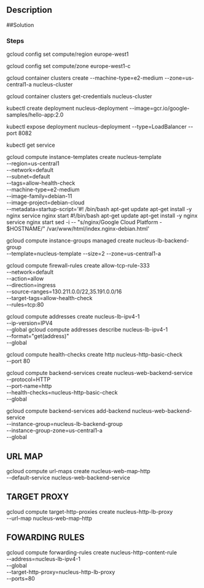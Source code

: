 ## Description

##Solution

### Steps



gcloud config set compute/region europe-west1

gcloud config set compute/zone europe-west1-c


gcloud container clusters create --machine-type=e2-medium --zone=us-central1-a nucleus-cluster

gcloud container clusters get-credentials nucleus-cluster

kubectl create deployment nucleus-deployment --image=gcr.io/google-samples/hello-app:2.0

kubectl expose deployment nucleus-deployment --type=LoadBalancer --port 8082

kubectl get service

gcloud compute instance-templates create nucleus-template \
   --region=us-central1 \
   --network=default \
   --subnet=default \
   --tags=allow-health-check \
   --machine-type=e2-medium \
   --image-family=debian-11 \
   --image-project=debian-cloud \
   --metadata=startup-script='#! /bin/bash
apt-get update
apt-get install -y nginx
service nginx start
#!/bin/bash
apt-get update
apt-get install -y nginx
service nginx start
sed -i -- "s/nginx/Google Cloud Platform - \$HOSTNAME/" /var/www/html/index.nginx-debian.html'


gcloud compute instance-groups managed create nucleus-lb-backend-group \
   --template=nucleus-template --size=2 --zone=us-central1-a


gcloud compute firewall-rules create allow-tcp-rule-333 \
  --network=default \
  --action=allow \
  --direction=ingress \
  --source-ranges=130.211.0.0/22,35.191.0.0/16 \
  --target-tags=allow-health-check \
  --rules=tcp:80


gcloud compute addresses create nucleus-lb-ipv4-1 \
  --ip-version=IPV4 \
  --global
gcloud compute addresses describe nucleus-lb-ipv4-1 \
  --format="get(address)" \
  --global

gcloud compute health-checks create http nucleus-http-basic-check \
  --port 80

gcloud compute backend-services create nucleus-web-backend-service \
  --protocol=HTTP \
  --port-name=http \
  --health-checks=nucleus-http-basic-check \
  --global

gcloud compute backend-services add-backend nucleus-web-backend-service \
  --instance-group=nucleus-lb-backend-group \
  --instance-group-zone=us-central1-a \
  --global

## URL MAP
gcloud compute url-maps create nucleus-web-map-http \
    --default-service nucleus-web-backend-service

## TARGET PROXY
gcloud compute target-http-proxies create nucleus-http-lb-proxy \
    --url-map nucleus-web-map-http

## FOWARDING RULES
gcloud compute forwarding-rules create nucleus-http-content-rule \
   --address=nucleus-lb-ipv4-1\
   --global \
   --target-http-proxy=nucleus-http-lb-proxy \
   --ports=80
